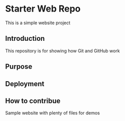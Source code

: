 # Starter Web Repo

This is a simple website project

## Introduction

This repository is for showing how Git and GitHub work

## Purpose

## Deployment

## How to contribue
Sample website with plenty of files for demos